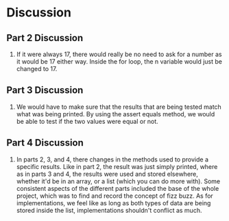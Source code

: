 # Discussion

## Part 2 Discussion

1. If it were always 17, there would really be no need to ask for a number as it
would be 17 either way. Inside the for loop, the n variable would just be changed
to 17.

## Part 3 Discussion

1. We would have to make sure that the results that are being tested match what was being printed.
By using the assert equals method, we would be able to test if the two values were equal
or not.


## Part 4 Discussion

1. In parts 2, 3, and 4, there changes in the methods used to provide a specific results.
Like in part 2, the result was just simply printed, where as in parts 3 and 4, the results 
were used and stored elsewhere, whether it'd be in an array, or a list (which you can do more with). 
Some consistent aspects of the different parts included the base of the whole project, which was to
find and record the concept of fizz buzz. As for implementations, we feel like as long as 
both types of data are being stored inside the list, implementations shouldn't conflict as 
much.